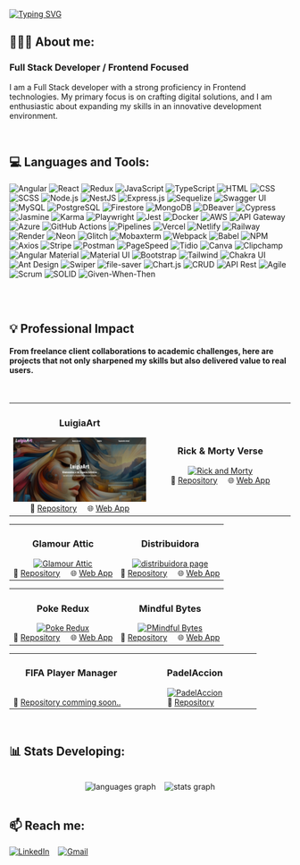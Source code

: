   <a href="https://git.io/typing-svg" target="_blank" rel="noreferrer">
    <img src="https://readme-typing-svg.demolab.com?font=Fira+Code&weight=600&size=77&duration=1500&pause=300&color=38C2FFFF&background=000000&center=true&vCenter=true&multiline=true&random=false&width=1920&height=300&lines=Hi+there!;I'm+Gast%C3%B3n;Welcome+to+my+Github+profile;aa" alt="Typing SVG" />
  </a>
</h1>

<h2 align="left"> 🙋🏻‍♂️ About me:</h2>
<h3>Full Stack Developer / Frontend Focused</h3>
<p> I am a Full Stack developer with a strong proficiency in Frontend technologies. My primary focus is on crafting digital solutions, and I am enthusiastic about expanding my skills in an innovative development environment. </p>


  
<br>
<h2 align="left"> 💻 Languages and Tools:</h2>
<!---
#### Frontend
![Angular](https://img.shields.io/badge/Angular-DD0031?logo=angular&logoColor=white)
![React](https://img.shields.io/badge/React-61DAFB?logo=react&logoColor=black)
![Redux](https://img.shields.io/badge/Redux-764ABC?logo=redux&logoColor=white)
![JavaScript](https://img.shields.io/badge/JavaScript-F7DF1E?logo=javascript&logoColor=black)
![TypeScript](https://img.shields.io/badge/TypeScript-3178C6?logo=typescript&logoColor=white)
![HTML](https://img.shields.io/badge/HTML5-E34F26?logo=html5&logoColor=white)
![CSS](https://img.shields.io/badge/CSS3-1572B6?logo=css3&logoColor=white)
![SCSS](https://img.shields.io/badge/SCSS-CC6699?logo=sass&logoColor=white)
#### Backend
![Node.js](https://img.shields.io/badge/Node.js-339933?logo=node.js&logoColor=white)
![NestJS](https://img.shields.io/badge/NestJS-E0234E?logo=nestjs&logoColor=white)
![Express.js](https://img.shields.io/badge/Express.js-000000?logo=express&logoColor=white)
![Sequelize](https://img.shields.io/badge/Sequelize-3B4A6B?logo=sequelize&logoColor=white)
![Swagger UI](https://img.shields.io/badge/Swagger_UI-85EA2D?logo=swagger&logoColor=black)
#### Data Bases
![MySQL](https://img.shields.io/badge/MySQL-4479A1?logo=mysql&logoColor=white)
![PostgreSQL](https://img.shields.io/badge/PostgreSQL-336791?logo=postgresql&logoColor=white)
![Firestore](https://img.shields.io/badge/Firestore-FFCA28?logo=firebase&logoColor=black)
![MongoDB](https://img.shields.io/badge/MongoDB-47A248?logo=mongodb&logoColor=white)
![DBeaver](https://img.shields.io/badge/DBeaver-372923?logo=dbeaver&logoColor=white)
#### Testing
![Cypress](https://img.shields.io/badge/Cypress-17202C?logo=cypress&logoColor=white)
![Jasmine](https://img.shields.io/badge/Jasmine-8A4182?logo=jasmine&logoColor=white)
![Karma](https://img.shields.io/badge/Karma-3DDC84?logo=karma&logoColor=white)
![Playwright](https://img.shields.io/badge/Playwright-2EAD33?logo=playwright&logoColor=white)
![Jest](https://img.shields.io/badge/Jest-C21325?logo=jest&logoColor=white)
#### DevOps & Cloud
![Docker](https://img.shields.io/badge/Docker-2496ED?logo=docker&logoColor=white)
![AWS](https://img.shields.io/badge/AWS-232F3E?logo=amazon-aws&logoColor=white)
![API Gateway](https://img.shields.io/badge/API_Gateway-FF6F00?logo=amazonapigateway&logoColor=white)
![Azure](https://img.shields.io/badge/Azure-0078D4?logo=microsoft-azure&logoColor=white)
![GitHub Actions](https://img.shields.io/badge/GitHub_Actions-2088FF?logo=github-actions&logoColor=white)
![Pipelines](https://img.shields.io/badge/Pipelines-0078D7?logo=azure-devops&logoColor=white)
![Vercel](https://img.shields.io/badge/Vercel-000000?logo=vercel&logoColor=white)
![Netlify](https://img.shields.io/badge/Netlify-00C7B7?logo=netlify&logoColor=white)
![Railway](https://img.shields.io/badge/Railway-0B0D0E?logo=railway&logoColor=white)
![Render](https://img.shields.io/badge/Render-46E3B7?logo=render&logoColor=white)
![Neon](https://img.shields.io/badge/Neon-00BFA6?&logoColor=white)
![Glitch](https://img.shields.io/badge/Glitch-3333FF?logo=glitch&logoColor=white)
#### Tools
![Mobaxterm](https://img.shields.io/badge/Mobaxterm-575757?logo=gnometerminal&logoColor=white)
![Webpack](https://img.shields.io/badge/Webpack-8DD6F9?logo=webpack&logoColor=black)
![Babel](https://img.shields.io/badge/Babel-F9DC3E?logo=babel&logoColor=black)
![NPM](https://img.shields.io/badge/NPM-CB3837?logo=npm&logoColor=white)
![Axios](https://img.shields.io/badge/Axios-5A29E4?logo=axios&logoColor=white)
![Stripe](https://img.shields.io/badge/Stripe-626CD9?logo=stripe&logoColor=white)
![Postman](https://img.shields.io/badge/Postman-FF6C37?logo=postman&logoColor=white)
![PageSpeed](https://img.shields.io/badge/PageSpeed-4285F4?logo=pagespeedinsights&logoColor=white)
![Tidio](https://img.shields.io/badge/Tidio-2C7BE5?logo=tidio&logoColor=white)
![Canva](https://img.shields.io/badge/Canva-00C4CC?logo=canva&logoColor=white)
![Clipchamp](https://img.shields.io/badge/Clipchamp-8612F9?logo=microsoft&logoColor=white)
#### Libreries
![Angular Material](https://img.shields.io/badge/Angular%20Material-757575?logo=angular&logoColor=white)
![Material UI](https://img.shields.io/badge/MUI-007FFF?logo=mui&logoColor=white)
![Bootstrap](https://img.shields.io/badge/Bootstrap-7952B3?logo=bootstrap&logoColor=white)
![Tailwind](https://img.shields.io/badge/Tailwind_CSS-38B2AC?logo=tailwind-css&logoColor=white)
![Chakra UI](https://img.shields.io/badge/Chakra_UI-319795?logo=chakraui&logoColor=white)
![Ant Design](https://img.shields.io/badge/Ant_Design-0170FE?logo=antdesign&logoColor=white)
![Swiper](https://img.shields.io/badge/Swiper-6332F6?logo=swiper&logoColor=white)
![file-saver](https://img.shields.io/badge/file--saver-8E44AD?logo=none&logoColor=white)
![Chart.js](https://img.shields.io/badge/Chart.js-FF6384?logo=chartdotjs&logoColor=white)
#### Methodologies & Principles
![CRUD](https://img.shields.io/badge/CRUD-FF6F00?logoColor=white)
![API Rest](https://img.shields.io/badge/API%20Rest-5B9BD5?logoColor=white)
![Agile](https://img.shields.io/badge/Agile-009688?logo=agile&logoColor=white)
![Scrum](https://img.shields.io/badge/Scrum-6DB33F?&logoColor=white)
![SOLID](https://img.shields.io/badge/SOLID-4B0082?&logoColor=white)
![Given-When-Then](https://img.shields.io/badge/Given--When--Then-575757?logo=none&logoColor=white) --->

![Angular](https://img.shields.io/badge/Angular-DD0031?logo=angular&logoColor=white)
![React](https://img.shields.io/badge/React-61DAFB?logo=react&logoColor=black)
![Redux](https://img.shields.io/badge/Redux-764ABC?logo=redux&logoColor=white)
![JavaScript](https://img.shields.io/badge/JavaScript-F7DF1E?logo=javascript&logoColor=black)
![TypeScript](https://img.shields.io/badge/TypeScript-3178C6?logo=typescript&logoColor=white)
![HTML](https://img.shields.io/badge/HTML5-E34F26?logo=html5&logoColor=white)
![CSS](https://img.shields.io/badge/CSS3-1572B6?logo=css3&logoColor=white)
![SCSS](https://img.shields.io/badge/SCSS-CC6699?logo=sass&logoColor=white)
![Node.js](https://img.shields.io/badge/Node.js-339933?logo=node.js&logoColor=white)
![NestJS](https://img.shields.io/badge/NestJS-E0234E?logo=nestjs&logoColor=white)
![Express.js](https://img.shields.io/badge/Express.js-000000?logo=express&logoColor=white)
![Sequelize](https://img.shields.io/badge/Sequelize-3B4A6B?logo=sequelize&logoColor=white)
![Swagger UI](https://img.shields.io/badge/Swagger_UI-85EA2D?logo=swagger&logoColor=black)
![MySQL](https://img.shields.io/badge/MySQL-4479A1?logo=mysql&logoColor=white)
![PostgreSQL](https://img.shields.io/badge/PostgreSQL-336791?logo=postgresql&logoColor=white)
![Firestore](https://img.shields.io/badge/Firestore-FFCA28?logo=firebase&logoColor=black)
![MongoDB](https://img.shields.io/badge/MongoDB-47A248?logo=mongodb&logoColor=white)
![DBeaver](https://img.shields.io/badge/DBeaver-372923?logo=dbeaver&logoColor=white)
![Cypress](https://img.shields.io/badge/Cypress-17202C?logo=cypress&logoColor=white)
![Jasmine](https://img.shields.io/badge/Jasmine-8A4182?logo=jasmine&logoColor=white)
![Karma](https://img.shields.io/badge/Karma-3DDC84?logo=karma&logoColor=white)
![Playwright](https://img.shields.io/badge/Playwright-2EAD33?logo=playwright&logoColor=white)
![Jest](https://img.shields.io/badge/Jest-C21325?logo=jest&logoColor=white)
![Docker](https://img.shields.io/badge/Docker-2496ED?logo=docker&logoColor=white)
![AWS](https://img.shields.io/badge/AWS-232F3E?logo=amazon-aws&logoColor=white)
![API Gateway](https://img.shields.io/badge/API_Gateway-FF6F00?logo=amazonapigateway&logoColor=white)
![Azure](https://img.shields.io/badge/Azure-0078D4?logo=microsoft-azure&logoColor=white)
![GitHub Actions](https://img.shields.io/badge/GitHub_Actions-2088FF?logo=github-actions&logoColor=white)
![Pipelines](https://img.shields.io/badge/Pipelines-0078D7?logo=azure-devops&logoColor=white)
![Vercel](https://img.shields.io/badge/Vercel-000000?logo=vercel&logoColor=white)
![Netlify](https://img.shields.io/badge/Netlify-00C7B7?logo=netlify&logoColor=white)
![Railway](https://img.shields.io/badge/Railway-0B0D0E?logo=railway&logoColor=white)
![Render](https://img.shields.io/badge/Render-46E3B7?logo=render&logoColor=white)
![Neon](https://img.shields.io/badge/Neon-00BFA6?&logoColor=white)
![Glitch](https://img.shields.io/badge/Glitch-3333FF?logo=glitch&logoColor=white)
![Mobaxterm](https://img.shields.io/badge/Mobaxterm-575757?logo=gnometerminal&logoColor=white)
![Webpack](https://img.shields.io/badge/Webpack-8DD6F9?logo=webpack&logoColor=black)
![Babel](https://img.shields.io/badge/Babel-F9DC3E?logo=babel&logoColor=black)
![NPM](https://img.shields.io/badge/NPM-CB3837?logo=npm&logoColor=white)
![Axios](https://img.shields.io/badge/Axios-5A29E4?logo=axios&logoColor=white)
![Stripe](https://img.shields.io/badge/Stripe-626CD9?logo=stripe&logoColor=white)
![Postman](https://img.shields.io/badge/Postman-FF6C37?logo=postman&logoColor=white)
![PageSpeed](https://img.shields.io/badge/PageSpeed-4285F4?logo=pagespeedinsights&logoColor=white)
![Tidio](https://img.shields.io/badge/Tidio-2C7BE5?logo=tidio&logoColor=white)
![Canva](https://img.shields.io/badge/Canva-00C4CC?logo=canva&logoColor=white)
![Clipchamp](https://img.shields.io/badge/Clipchamp-8612F9?logo=microsoft&logoColor=white)
![Angular Material](https://img.shields.io/badge/Angular%20Material-757575?logo=angular&logoColor=white)
![Material UI](https://img.shields.io/badge/MUI-007FFF?logo=mui&logoColor=white)
![Bootstrap](https://img.shields.io/badge/Bootstrap-7952B3?logo=bootstrap&logoColor=white)
![Tailwind](https://img.shields.io/badge/Tailwind_CSS-38B2AC?logo=tailwind-css&logoColor=white)
![Chakra UI](https://img.shields.io/badge/Chakra_UI-319795?logo=chakraui&logoColor=white)
![Ant Design](https://img.shields.io/badge/Ant_Design-0170FE?logo=antdesign&logoColor=white)
![Swiper](https://img.shields.io/badge/Swiper-6332F6?logo=swiper&logoColor=white)
![file-saver](https://img.shields.io/badge/file--saver-8E44AD?logo=none&logoColor=white)
![Chart.js](https://img.shields.io/badge/Chart.js-FF6384?logo=chartdotjs&logoColor=white)
![CRUD](https://img.shields.io/badge/CRUD-FF6F00?logoColor=white)
![API Rest](https://img.shields.io/badge/API%20Rest-5B9BD5?logoColor=white)
![Agile](https://img.shields.io/badge/Agile-009688?logo=agile&logoColor=white)
![Scrum](https://img.shields.io/badge/Scrum-6DB33F?&logoColor=white)
![SOLID](https://img.shields.io/badge/SOLID-4B0082?&logoColor=white)
![Given-When-Then](https://img.shields.io/badge/Given--When--Then-575757?logo=none&logoColor=white)

<br>
<br>


<h2 align="left"> 💡 Professional Impact</h2>
<h4> From freelance client collaborations to academic challenges, here are projects that not only sharpened my skills but also delivered value to real users.</h4>

<br>

<table align="center" width="100%">
  <tr width="95%">
    <td align="center" width="50%">
      <h3>LuigiaArt</h3>
      <a href="https://luigiaart.com.ar/" target="_blank" rel="noreferrer">
        <img src="https://raw.githubusercontent.com/GastonTittarelli/readmeResources/refs/heads/master/artPage.png" alt="art page" width="400"/>
      </a>
      <br>
      💼 <a href="https://github.com/GastonTittarelli/LuigiaArt" target="_blank" rel="noreferrer">Repository</a> &nbsp;&nbsp;&nbsp;
      🌐 <a href="https://luigiaart.com.ar/" target="_blank" rel="noreferrer">Web App</a>
    </td>
    <td align="center" width="50%">
      <h3>Rick & Morty Verse</h3>
      <a href="rick-and-morty-blond-three.vercel.app/" target="_blank" rel="noreferrer">
        <img src="https://github.com/user-attachments/assets/b1e4850c-11b3-4d5c-bf2e-d00f51a8e9dd" alt="Rick and Morty" width="400" />
      </a>
      <br>
      💼 <a href="https://github.com/GastonTittarelli/Rick-and-Morty" target="_blank" rel="noreferrer">Repository</a> &nbsp;&nbsp;&nbsp;
      🌐 <a href="rick-and-morty-blond-three.vercel.app/" target="_blank" rel="noreferrer">Web App</a>
    </td>
  </tr>
</table>

<table align="center" width="100%">
  <tr width="95%">
    <td align="center" width="50%">
      <h3>Glamour Attic</h3>
      <a href="https://github.com/GastonTittarelli/E-commerce" target="_blank" rel="noreferrer">
        <img src="https://github.com/user-attachments/assets/3b039a14-a2cf-46a0-b8a5-d64a30af34e9" alt="Glamour Attic" width="400"/>
      </a>
      <br>
      💼 <a href="https://github.com/GastonTittarelli/E-commerce" target="_blank" rel="noreferrer">Repository</a> &nbsp;&nbsp;&nbsp;
      🌐 <a href="https://glamourattic.vercel.app/" target="_blank" rel="noreferrer">Web App</a>
    </td>
    <td align="center" width="50%">
      <h3>Distribuidora</h3>
      <a href="https://www.distribuidoratittarelli.com.ar/" target="_blank" rel="noreferrer">
        <img src="https://github.com/user-attachments/assets/00d17354-5b58-47c3-9c76-54a2e64a91ef"  alt="distribuidora page" width="400"/>
      </a>
      <br>
      💼 <a href="https://github.com/GastonTittarelli/distribuidoraProyect" target="_blank" rel="noreferrer">Repository</a> &nbsp;&nbsp;&nbsp;
      🌐 <a href="https://www.distribuidoratittarelli.com.ar/" target="_blank" rel="noreferrer">Web App</a>
    </td>
  </tr>
  </table>

<table align="center" width="100%">
  <tr width="95%">
    <td align="center" width="50%">
      <h3>Poke Redux</h3>
      <a href="https://gastontittarelli.github.io/ReduxDex/" target="_blank" rel="noreferrer">
        <img src="https://github.com/user-attachments/assets/89b114ca-824d-4808-90dd-420bfccdf80b" alt="Poke Redux" width="400"/>
      </a>
      <br>
      💼 <a href="https://github.com/GastonTittarelli/ReduxDex" target="_blank" rel="noreferrer">Repository</a> &nbsp;&nbsp;&nbsp;
      🌐 <a href="https://gastontittarelli.github.io/ReduxDex/" target="_blank" rel="noreferrer">Web App</a>
    </td>
    <td align="center" width="50%">
      <h3>Mindful Bytes</h3>
      <a href="https://mindfulbytes.vercel.app/" target="_blank" rel="noreferrer">
        <img src="https://github.com/user-attachments/assets/1b0db317-ef8c-43c4-bf49-fcb43a2a81f6" alt="PMindful Bytes" width="400"/>
      </a>
      <br>
      💼 <a href="https://github.com/GastonTittarelli/Blog" target="_blank" rel="noreferrer">Repository</a> &nbsp;&nbsp;&nbsp;
      🌐 <a href="https://mindfulbytes.vercel.app/" target="_blank" rel="noreferrer">Web App</a>
    </td>
  </tr>
  </table>

<table align="center" width="100%">
  <tr width="95%">
    <td align="center" width="50%">
      <h3>FIFA Player Manager</h3>
      <!--- <a href="" target="_blank" rel="noreferrer"> --->
        <img src="https://github.com/user-attachments/assets/7163ee0c-9db8-40fb-888a-b4abf74c5fc1" alt="" width="400"/>
     <!--- </a> --->
      <br>
      💼 <a href="" target="_blank" rel="noreferrer">Repository comming soon..</a> &nbsp;&nbsp;&nbsp;
      <!--- 🌐 <a href="" target="_blank" rel="noreferrer">Web App</a> --->
    </td>
    <td align="center" width="50%">
      <h3>PadelAccion</h3>
      <a href="https://github.com/GastonTittarelli/PadelAccion" target="_blank" rel="noreferrer">
        <img src="https://github.com/user-attachments/assets/f18a3222-f558-4bfe-90b0-32549940ebce" alt="PadelAccion" width="400"/>
      </a>
      <br>
      💼 <a href="https://github.com/GastonTittarelli/PadelAccion" target="_blank" rel="noreferrer">Repository</a> &nbsp;&nbsp;&nbsp;
    </td>
  </tr>
</table> 


<br>

<h2 align="left"> 📊 Stats Developing: </h2>
<br>
<div align="center">
  <img src="https://github-readme-stats.vercel.app/api/top-langs?username=gastontittarelli&locale=en&hide_title=false&layout=compact&card_width=320&langs_count=5&theme=tokyonight&hide_border=false&order=2" height="150" alt="languages graph"  />&nbsp;&nbsp;&nbsp;
  <img src="https://github-readme-stats.vercel.app/api?username=gastontittarelli&hide_title=true&hide_rank=false&show_icons=true&include_all_commits=true&count_private=true&disable_animations=false&theme=tokyonight&locale=en&hide_border=false&order=1" height="150" alt="stats graph"  />
</div>
<br>


<h2 align="left"> 📫 Reach me:</h2>

[![LinkedIn](https://img.shields.io/badge/LinkedIn-0A66C2?style=for-the-badge&logo=linkedin&logoColor=white)](https://www.linkedin.com/in/gastontittarelli) &nbsp;&nbsp;
[![Gmail](https://img.shields.io/badge/Gmail-D14836?style=for-the-badge&logo=gmail&logoColor=white)](mailto:gastontittarelli1@gmail.com)



<!---
<p align="left"> 
    <a href="https://www.w3.org/html/" target="_blank" rel="noreferrer">
      <img src="https://raw.githubusercontent.com/devicons/devicon/master/icons/html5/html5-original-wordmark.svg" alt="html5" title="html5" width="45" height="45"/></a>&nbsp;
    <a href="https://www.w3schools.com/css/" target="_blank" rel="noreferrer"> 
      <img src="https://raw.githubusercontent.com/devicons/devicon/master/icons/css3/css3-original-wordmark.svg" alt="css" title="css" width="45" height="45"/></a>&nbsp;
        <a href="https://sass-lang.com" target="_blank" rel="noreferrer">
          <img src="https://raw.githubusercontent.com/devicons/devicon/master/icons/sass/sass-original.svg" alt="sass" title="sass" width="45" height="45"/></a>&nbsp;&nbsp;
        <a href="https://developer.mozilla.org/en-US/docs/Web/JavaScript" target="_blank" rel="noreferrer">
          <img src="https://raw.githubusercontent.com/devicons/devicon/master/icons/javascript/javascript-original.svg" alt="javascript" title="javascript" width="40" height="40"/></a>&nbsp;&nbsp;&nbsp;
        <a href="https://www.typescriptlang.org/" target="_blank" rel="noreferrer">
          <img src="https://raw.githubusercontent.com/devicons/devicon/master/icons/typescript/typescript-original.svg" alt="typescript" title="typescript" width="40" height="40"/></a>&nbsp;&nbsp;
        <a href="https://reactjs.org/" target="_blank" rel="noreferrer">
          <img src="https://raw.githubusercontent.com/devicons/devicon/master/icons/react/react-original-wordmark.svg" alt="react" title="react" width="43" height="43"/></a>&nbsp;&nbsp;
        <a href="https://redux.js.org/" target="_blank" rel="noreferrer">
          <img src="https://raw.githubusercontent.com/GastonTittarelli/readmeResources/refs/heads/master/redux.png" alt="redux.js" title="redux.js" width="42" height="42"/></a>&nbsp;&nbsp;
        <a href="https://nodejs.org" target="_blank" rel="noreferrer">
          <img src="https://raw.githubusercontent.com/devicons/devicon/master/icons/nodejs/nodejs-original-wordmark.svg" alt="nodejs" title="nodejs" width="50" height="50"/></a>&nbsp;&nbsp;
        <a href="https://expressjs.com" target="_blank" rel="noreferrer">
          <img src="https://raw.githubusercontent.com/GastonTittarelli/readmeResources/refs/heads/master/express.png" alt="express" title="express" width="45" height="45"/></a>&nbsp;&nbsp;
        <a href="https://jestjs.io/" target="_blank" rel="noreferrer">
          <img src="https://raw.githubusercontent.com/GastonTittarelli/readmeResources/master/jest.png" alt="jest" title="jest" width="39" height="44"></a>&nbsp;&nbsp;&nbsp;
        <a href="https://playwright.dev/" target="_blank" rel="noreferrer">
          <img src="https://raw.githubusercontent.com/GastonTittarelli/readmeResources/master/playwright.png" alt="playwright" title="playwright" width="55" height="45"></a>&nbsp;&nbsp;&nbsp;
        <a href="https://www.mysql.com/" target="_blank" rel="noreferrer">
          <img src="https://raw.githubusercontent.com/GastonTittarelli/readmeResources/refs/heads/master/MySql.png" alt="MySQL" title="MySQL" width="55" height="55"></a>&nbsp;&nbsp;
        <a href="https://www.mongodb.com/" target="_blank" rel="noreferrer">
          <img src="https://raw.githubusercontent.com/devicons/devicon/master/icons/mongodb/mongodb-original-wordmark.svg" alt="mongodb" title="mongodb" width="48" height="48"/></a>&nbsp;&nbsp;
        <a href="https://firebase.google.com/" target="_blank" rel="noreferrer">
          <img src="https://www.vectorlogo.zone/logos/firebase/firebase-icon.svg" alt="firebase" title="firebase" width="43" height="43"/></a>&nbsp;&nbsp;
        <a href="https://glitch.com/" target="_blank" rel="noreferrer">
          <img src="https://raw.githubusercontent.com/GastonTittarelli/readmeResources/refs/heads/master/Glitch.png" alt="Glitch" title="Glitch" width="55" height="41"></a>&nbsp;&nbsp;
        <a href="https://handlebarsjs.com/" target="_blank" rel="noreferrer">
          <img src="https://raw.githubusercontent.com/GastonTittarelli/readmeResources/refs/heads/master/handlebars.png" alt="handlebars" title="handlebars" width="48" height="48"></a>&nbsp;&nbsp;&nbsp;
        <a href="https://tailwindcss.com/" target="_blank" rel="noreferrer">
          <img src="https://raw.githubusercontent.com/GastonTittarelli/readmeResources/refs/heads/master/tailwind.png" alt="tailwind" title="tailwind" width="60" height="38"/></a>&nbsp;&nbsp;
        <a href="https://mui.com/" target="_blank" rel="noreferrer">
          <img src="https://raw.githubusercontent.com/GastonTittarelli/readmeResources/master/materialui.png" alt="materialUI" title="materialUI" width="40" height="40"></a>&nbsp;&nbsp;&nbsp;
        <a href="https://getbootstrap.com" target="_blank" rel="noreferrer" title="bootstrap"> 
          <img src="https://raw.githubusercontent.com/GastonTittarelli/readmeResources/refs/heads/master/bootstrap.png" alt="bootstrap" title="bootstrap" width="44" height="44"/></a>&nbsp;&nbsp;
        <a href="https://v2.chakra-ui.com/" target="_blank" rel="noreferrer" title="chakra UI"> 
          <img src="https://raw.githubusercontent.com/GastonTittarelli/readmeResources/refs/heads/master/chakraUI.png" alt="chakra UI" title="chakra UI" width="44" height="44"/></a>&nbsp;&nbsp;
        <a href="https://ant.design/" target="_blank" rel="noreferrer" title="Ant Design"> 
          <img src="https://raw.githubusercontent.com/GastonTittarelli/readmeResources/refs/heads/master/antDesign.png" alt="Ant Design" title="Ant Design" width="44" height="44"/></a>&nbsp;&nbsp;
        <a href="https://swiperjs.com/" target="_blank" rel="noreferrer">
          <img src="https://raw.githubusercontent.com/GastonTittarelli/readmeResources/refs/heads/master/swiper.png" alt="swiper.js" title="swiper.js" width="41" height="41"></a>&nbsp;&nbsp;
        <a href="https://webpack.js.org/" target="_blank" rel="noreferrer">
          <img src="https://raw.githubusercontent.com/GastonTittarelli/readmeResources/refs/heads/master/webpack.png" alt="webpack" title="webpack" width="42" height="42"></a>&nbsp;&nbsp;
        <a href="https://bubble.io/" target="_blank" rel="noreferrer">
          <img src="https://raw.githubusercontent.com/GastonTittarelli/readmeResources/refs/heads/master/babell.png" alt="babel" title="babel" width="67" height="40"></a>&nbsp;&nbsp;
        <a href="https://vercel.com/" target="_blank" rel="noreferrer">
          <img src="https://raw.githubusercontent.com/GastonTittarelli/readmeResources/refs/heads/master/vercel1.png" alt="vercel" title="vercel" width="65" height="42"></a>&nbsp;&nbsp;
        <a href="https://vitejs.dev/" target="_blank" rel="noreferrer">
          <img src="https://raw.githubusercontent.com/GastonTittarelli/readmeResources/master/vite.png" alt="vite" title="vite" width="43" height="43"></a>&nbsp;&nbsp;
        <a href="https://www.netlify.com/" target="_blank" rel="noreferrer">
            <img src="https://raw.githubusercontent.com/GastonTittarelli/readmeResources/master/netlify.png" alt="netlify" title="netlify" width="80" height="40"></a>&nbsp;&nbsp;
        <a href="https://axios-http.com/es/docs/intro" target="_blank" rel="noreferrer">
            <img src="https://raw.githubusercontent.com/GastonTittarelli/readmeResources/refs/heads/master/axios1.png" alt="axios" title="axios" width="72" height="46"></a>&nbsp;&nbsp;
        <a href="https://railway.app/" target="_blank" rel="noreferrer">
          <img src="https://raw.githubusercontent.com/GastonTittarelli/readmeResources/refs/heads/master/railway-removebg-preview.png" alt="railway" title="railway" width="44" height="44"></a>&nbsp;&nbsp;
        <a href="https://github.com/" target="_blank" rel="noreferrer">
          <img src="https://raw.githubusercontent.com/GastonTittarelli/readmeResources/refs/heads/master/github.png" alt="github" title="github" width="43" height="43"></a>&nbsp;&nbsp;&nbsp;
        <a href="https://postman.com" target="_blank" rel="noreferrer">
          <img src="https://raw.githubusercontent.com/GastonTittarelli/readmeResources/refs/heads/master/postman.png" alt="postman" title="postman" width="43" height="43"/></a>&nbsp;&nbsp;&nbsp;
        <a href="https://stripe.com/es-us" target="_blank" rel="noreferrer">
          <img src="https://raw.githubusercontent.com/GastonTittarelli/readmeResources/master/stripe.png" alt="stripe" title="stripe" width="43" height="43"></a>&nbsp;&nbsp;&nbsp;
        <a href="https://www.tidio.com/" target="_blank" rel="noreferrer">
          <img src="https://raw.githubusercontent.com/GastonTittarelli/readmeResources/master/tidio.png" alt="tidio" title="tidio" width="43" height="43"></a>&nbsp;&nbsp;&nbsp;
        <a href="https://www.npmjs.com/" target="_blank" rel="noreferrer">
          <img src="https://raw.githubusercontent.com/GastonTittarelli/readmeResources/master/npm.png" alt="npm" title="npm" width="41" height="41"></a>&nbsp;&nbsp;&nbsp;
        <a href="https://pagespeed.web.dev/" target="_blank" rel="noreferrer">
          <img src="https://raw.githubusercontent.com/GastonTittarelli/readmeResources/ff02247a05f5b24f7959d10469216679e06ef680/pagespeed.svg" alt="pagespeed" title="pagespeed" width="43" height="43"></a>&nbsp;&nbsp;&nbsp;
        <a href="https://www.artsteps.com/" target="_blank" rel="noreferrer">
          <img src="https://raw.githubusercontent.com/GastonTittarelli/readmeResources/master/artsteps.png" alt="artsteps" title="artsteps" width="45" height="45"></a>&nbsp;&nbsp;&nbsp;
        <a href="https://www.canva.com/" target="_blank" rel="noreferrer">
          <img src="https://raw.githubusercontent.com/GastonTittarelli/readmeResources/master/canva.png" alt="canva" title="canva" width="40" height="40"></a>&nbsp;&nbsp;&nbsp;
        <a href="https://clipchamp.com/" target="_blank" rel="noreferrer">
          <img src="https://raw.githubusercontent.com/GastonTittarelli/readmeResources/master/clipchamp.png" alt="clipchamp" title="clipchamp" width="41" height="41"></a>
  </p> --->
